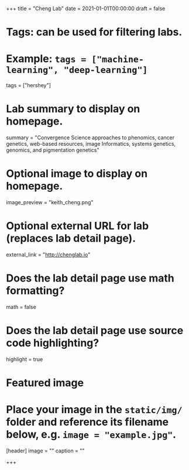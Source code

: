 +++
title = "Cheng Lab"
date = 2021-01-01T00:00:00
draft = false

# Tags: can be used for filtering labs.
# Example: `tags = ["machine-learning", "deep-learning"]`
tags = ["hershey"]

# Lab summary to display on homepage.
summary = "Convergence Science approaches to phenomics, cancer genetics, web-based resources, image Informatics, systems genetics, genomics, and pigmentation genetics"

# Optional image to display on homepage.
image_preview = "keith_cheng.png"

# Optional external URL for lab (replaces lab detail page).
external_link = "http://chenglab.io"

# Does the lab detail page use math formatting?
math = false

# Does the lab detail page use source code highlighting?
highlight = true

# Featured image
# Place your image in the `static/img/` folder and reference its filename below, e.g. `image = "example.jpg"`.
[header]
image = ""
caption = ""

+++
